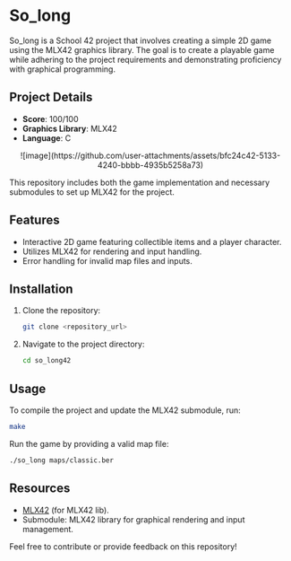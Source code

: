# So_long

So_long is a School 42 project that involves creating a simple 2D game using the MLX42 graphics library. The goal is to create a playable game while adhering to the project requirements and demonstrating proficiency with graphical programming.

## Project Details
- **Score**: 100/100
- **Graphics Library**: MLX42
- **Language**: C

<p align="center">
![image](https://github.com/user-attachments/assets/bfc24c42-5133-4240-bbbb-4935b5258a73)
</p>

This repository includes both the game implementation and necessary submodules to set up MLX42 for the project.

## Features
- Interactive 2D game featuring collectible items and a player character.
- Utilizes MLX42 for rendering and input handling.
- Error handling for invalid map files and inputs.

## Installation
1. Clone the repository:
   ```bash
   git clone <repository_url>
   ```
2. Navigate to the project directory:
   ```bash
   cd so_long42
   ```

## Usage
To compile the project and update the MLX42 submodule, run:
```bash
make
```

Run the game by providing a valid map file:
```bash
./so_long maps/classic.ber
```

## Resources
- [MLX42](https://github.com/codam-coding-college/MLX42) (for MLX42 lib).
- Submodule: MLX42 library for graphical rendering and input management.

Feel free to contribute or provide feedback on this repository!

